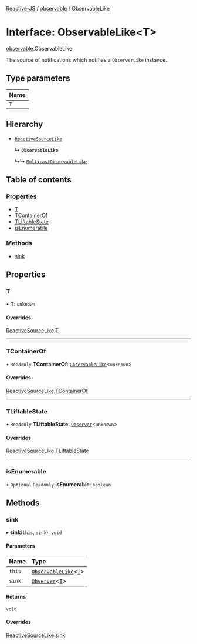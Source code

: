 [Reactive-JS](../README.md) / [observable](../modules/observable.md) / ObservableLike

# Interface: ObservableLike<T\>

[observable](../modules/observable.md).ObservableLike

The source of notifications which notifies a `ObserverLike` instance.

## Type parameters

| Name |
| :------ |
| `T` |

## Hierarchy

- [`ReactiveSourceLike`](reactive.ReactiveSourceLike.md)

  ↳ **`ObservableLike`**

  ↳↳ [`MulticastObservableLike`](observable.MulticastObservableLike.md)

## Table of contents

### Properties

- [T](observable.ObservableLike.md#t)
- [TContainerOf](observable.ObservableLike.md#tcontainerof)
- [TLiftableState](observable.ObservableLike.md#tliftablestate)
- [isEnumerable](observable.ObservableLike.md#isenumerable)

### Methods

- [sink](observable.ObservableLike.md#sink)

## Properties

### T

• **T**: `unknown`

#### Overrides

[ReactiveSourceLike](reactive.ReactiveSourceLike.md).[T](reactive.ReactiveSourceLike.md#t)

___

### TContainerOf

• `Readonly` **TContainerOf**: [`ObservableLike`](observable.ObservableLike.md)<`unknown`\>

#### Overrides

[ReactiveSourceLike](reactive.ReactiveSourceLike.md).[TContainerOf](reactive.ReactiveSourceLike.md#tcontainerof)

___

### TLiftableState

• `Readonly` **TLiftableState**: [`Observer`](../classes/observer.Observer.md)<`unknown`\>

#### Overrides

[ReactiveSourceLike](reactive.ReactiveSourceLike.md).[TLiftableState](reactive.ReactiveSourceLike.md#tliftablestate)

___

### isEnumerable

• `Optional` `Readonly` **isEnumerable**: `boolean`

## Methods

### sink

▸ **sink**(`this`, `sink`): `void`

#### Parameters

| Name | Type |
| :------ | :------ |
| `this` | [`ObservableLike`](observable.ObservableLike.md)<[`T`](flowable.FlowableStreamLike.md#t)\> |
| `sink` | [`Observer`](../classes/observer.Observer.md)<[`T`](flowable.FlowableStreamLike.md#t)\> |

#### Returns

`void`

#### Overrides

[ReactiveSourceLike](reactive.ReactiveSourceLike.md).[sink](reactive.ReactiveSourceLike.md#sink)
